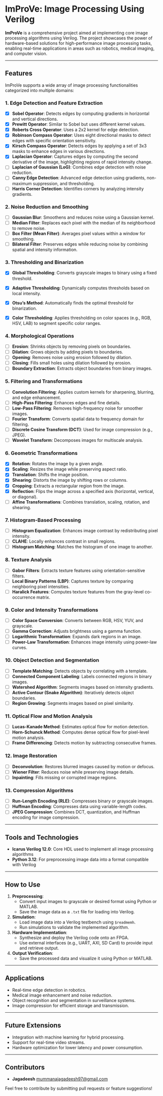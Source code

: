 # ImProVe: Image Processing Using Verilog

**ImProVe** is a comprehensive project aimed at implementing core image processing algorithms using Verilog. The project showcases the power of hardware-based solutions for high-performance image processing tasks, enabling real-time applications in areas such as robotics, medical imaging, and computer vision.

---

## **Features**
ImProVe supports a wide array of image processing functionalities categorized into multiple domains:

### **1. Edge Detection and Feature Extraction**
- [X] **Sobel Operator**: Detects edges by computing gradients in horizontal and vertical directions.
- [X] **Prewitt Operator**: Similar to Sobel but uses different kernel values.
- [X] **Roberts Cross Operator**: Uses a 2x2 kernel for edge detection.
- [X] **Robinson Compass Operator**: Uses eight directional masks to detect edges with specific orientation sensitivity.  
- [X] **Kirsch Compass Operator**: Detects edges by applying a set of 3x3 masks to enhance edges in various directions.  
- [X] **Laplacian Operator**: Captures edges by computing the second derivative of the image, highlighting regions of rapid intensity change. 
- [ ] **Laplacian of Gaussian (LoG)**: Combines edge detection with noise reduction.
- [ ] **Canny Edge Detection**: Advanced edge detection using gradients, non-maximum suppression, and thresholding.
- [ ] **Harris Corner Detection**: Identifies corners by analyzing intensity gradients.

### **2. Noise Reduction and Smoothing**
- [ ] **Gaussian Blur**: Smoothens and reduces noise using a Gaussian kernel.
- [ ] **Median Filter**: Replaces each pixel with the median of its neighborhood to remove noise.
- [ ] **Box Filter (Mean Filter)**: Averages pixel values within a window for smoothing.
- [ ] **Bilateral Filter**: Preserves edges while reducing noise by combining spatial and intensity information.

### **3. Thresholding and Binarization**
- [X] **Global Thresholding**: Converts grayscale images to binary using a fixed threshold.
- [X] **Adaptive Thresholding**: Dynamically computes thresholds based on local intensity.
- [X] **Otsu’s Method**: Automatically finds the optimal threshold for binarization.
- [X] **Color Thresholding**: Applies thresholding on color spaces (e.g., RGB, HSV, LAB) to segment specific color ranges.  


### **4. Morphological Operations**
- [ ] **Erosion**: Shrinks objects by removing pixels on boundaries.
- [ ] **Dilation**: Grows objects by adding pixels to boundaries.
- [ ] **Opening**: Removes noise using erosion followed by dilation.
- [ ] **Closing**: Fills small holes using dilation followed by erosion.
- [ ] **Boundary Extraction**: Extracts object boundaries from binary images.

### **5. Filtering and Transformations**
- [ ] **Convolution Filtering**: Applies custom kernels for sharpening, blurring, and edge enhancement.
- [ ] **High-Pass Filtering**: Enhances edges and fine details.
- [ ] **Low-Pass Filtering**: Removes high-frequency noise for smoother images.
- [ ] **Fourier Transform**: Converts spatial data to frequency domain for filtering.
- [ ] **Discrete Cosine Transform (DCT)**: Used for image compression (e.g., JPEG).
- [ ] **Wavelet Transform**: Decomposes images for multiscale analysis.

### **6. Geometric Transformations**
- [X] **Rotation**: Rotates the image by a given angle.
- [X] **Scaling**: Resizes the image while preserving aspect ratio.
- [X] **Translation**: Shifts the image position.
- [X] **Shearing**: Distorts the image by shifting rows or columns.
- [X] **Cropping**: Extracts a rectangular region from the image.  
- [X] **Reflection**: Flips the image across a specified axis (horizontal, vertical, or diagonal).
- [ ] **Affine Transformations**: Combines translation, scaling, rotation, and shearing.

### **7. Histogram-Based Processing**
- [ ] **Histogram Equalization**: Enhances image contrast by redistributing pixel intensity.
- [ ] **CLAHE**: Locally enhances contrast in small regions.
- [ ] **Histogram Matching**: Matches the histogram of one image to another.

### **8. Texture Analysis**
- [ ] **Gabor Filters**: Extracts texture features using orientation-sensitive filters.
- [ ] **Local Binary Patterns (LBP)**: Captures texture by comparing neighboring pixel intensities.
- [ ] **Haralick Features**: Computes texture features from the gray-level co-occurrence matrix.

### **9. Color and Intensity Transformations**
- [ ] **Color Space Conversion**: Converts between RGB, HSV, YUV, and grayscale.
- [ ] **Gamma Correction**: Adjusts brightness using a gamma function.
- [ ] **Logarithmic Transformation**: Expands dark regions in an image.
- [ ] **Power-Law Transformation**: Enhances image intensity using power-law curves.

### **10. Object Detection and Segmentation**
- [ ] **Template Matching**: Detects objects by correlating with a template.
- [ ] **Connected Component Labeling**: Labels connected regions in binary images.
- [ ] **Watershed Algorithm**: Segments images based on intensity gradients.
- [ ] **Active Contour (Snake Algorithm)**: Iteratively detects object boundaries.
- [ ] **Region Growing**: Segments images based on pixel similarity.

### **11. Optical Flow and Motion Analysis**
- [ ] **Lucas-Kanade Method**: Estimates optical flow for motion detection.
- [ ] **Horn-Schunck Method**: Computes dense optical flow for pixel-level motion analysis.
- [ ] **Frame Differencing**: Detects motion by subtracting consecutive frames.

### **12. Image Restoration**
- [ ] **Deconvolution**: Restores blurred images caused by motion or defocus.
- [ ] **Wiener Filter**: Reduces noise while preserving image details.
- [ ] **Inpainting**: Fills missing or corrupted image regions.

### **13. Compression Algorithms**
- [ ] **Run-Length Encoding (RLE)**: Compresses binary or grayscale images.
- [ ] **Huffman Encoding**: Compresses data using variable-length codes.
- [ ] **JPEG Compression**: Combines DCT, quantization, and Huffman encoding for image compression.

---

## **Tools and Technologies**
- **Icarus Verilog 12.0**: Core HDL used to implement all image processing algorithms
- **Python 3.12**: For preprocessing image data into a format compatible with Verilog

---

## **How to Use**
1. **Preprocessing**: 
   - Convert input images to grayscale or desired format using Python or MATLAB.
   - Save the image data as a `.txt` file for loading into Verilog.
2. **Simulation**:
   - Load image data into a Verilog testbench using `$readmemh`.
   - Run simulations to validate the implemented algorithm.
3. **Hardware Implementation**:
   - Synthesize and deploy the Verilog code onto an FPGA.
   - Use external interfaces (e.g., UART, AXI, SD Card) to provide input and retrieve output.
4. **Output Verification**:
   - Save the processed data and visualize it using Python or MATLAB.

---

## **Applications**
- Real-time edge detection in robotics.
- Medical image enhancement and noise reduction.
- Object recognition and segmentation in surveillance systems.
- Image compression for efficient storage and transmission.

---

## **Future Extensions**
- Integration with machine learning for hybrid processing.
- Support for real-time video streams.
- Hardware optimization for lower latency and power consumption.

---

## **Contributors**
- **Jagadeesh** mummanajagadeesh97@gmail.com


Feel free to contribute by submitting pull requests or feature suggestions!
